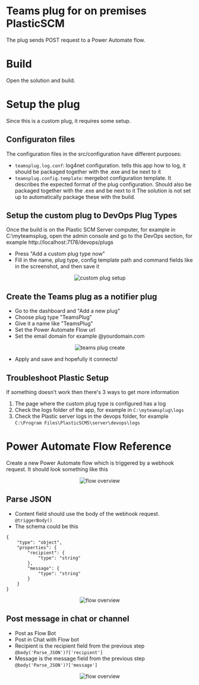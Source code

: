 # Teams plug for on premises PlasticSCM

The plug sends POST request to a Power Automate flow.

# Build

Open the solution and build.

# Setup the plug

Since this is a custom plug, it requires some setup.

## Configuraton files
The configuration files in the src/configuration have different purposes:
* `teamsplug.log.conf`: log4net configuration. tells this app how to log, it should be packaged together with the .exe and be next to it
* `teamsplug.config.template`: mergebot configuration template. It describes the expected format of the plug configuration. Should also be packaged together with the .exe and be next to it
The solution is not set up to automatically package these with the build.

## Setup the custom plug to DevOps Plug Types
Once the build is on the Plastic SCM Server computer, for example in C:\myteamsplug, open the admin console and go to the DevOps section, for example http://localhost:7178/devops/plugs

* Press "Add a custom plug type now"
* Fill in the name, plug type, config template path and command fields like in the screenshot, and then save it
<p align="center">
  <img alt="custom plug setup"
       src="https://raw.githubusercontent.com/tenstar/plasticscm-teamsplug/master/doc/img/customplug.png" />
</p>

## Create the Teams plug as a notifier plug
* Go to the dashboard and "Add a new plug"
* Choose plug type "TeamsPlug"
* Give it a name like "TeamsPlug"
* Set the Power Automate Flow url
* Set the email domain for example @yourdomain.com

<p align="center">
  <img alt="teams plug create"
       src="https://raw.githubusercontent.com/tenstar/plasticscm-teamsplug/master/doc/img/teamsplug.png" />
</p>

* Apply and save and hopefully it connects!

## Troubleshoot Plastic Setup
If something doesn't work then there's 3 ways to get more information
1. The page where the custom plug type is configured has a log
2. Check the logs folder of the app, for example in `C:\myteamsplug\logs`
3. Check the Plastic server logs in the devops folder, for example `C:\Program Files\PlasticSCM5\server\devops\logs`

# Power Automate Flow Reference
Create a new Power Automate flow which is triggered by a webhook request.
It should look something like this
<p align="center">
  <img alt="flow overview"
       src="https://raw.githubusercontent.com/tenstar/plasticscm-teamsplug/master/doc/img/flow-overview.png" />
</p>

## Parse JSON
* Content field should use the body of the webhook request. `@triggerBody()`
* The schema could be this
```
{
    "type": "object",
    "properties": {
        "recipient": {
            "type": "string"
        },
        "message": {
            "type": "string"
        }
    }
}
```

<p align="center">
  <img alt="flow overview"
       src="https://raw.githubusercontent.com/tenstar/plasticscm-teamsplug/master/doc/img/flow-parsejson.png" />
</p>


## Post message in chat or channel
* Post as Flow Bot
* Post in Chat with Flow bot
* Recipient is the recipient field from the previous step `@body('Parse_JSON')?['recipient']`
* Message is the message field from the previous step `@body('Parse_JSON')?['message']`

<p align="center">
  <img alt="flow overview"
       src="https://raw.githubusercontent.com/tenstar/plasticscm-teamsplug/master/doc/img/flow-postmessage.png" />
</p>

